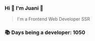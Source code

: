 ### Hi 👋 I&#39;m Juani 🦁

> I&#39;m a Frontend Web Developer SSR

### 📚 Days being a developer: 1050
